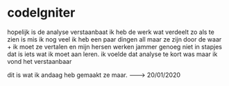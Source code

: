 # codelgniter


hopelijk is de analyse verstaanbaat ik heb de werk wat verdeelt zo als te zien is mis ik nog veel 
ik heb een paar dingen all maar ze zijn door de waar + ik moet ze vertalen en mijn hersen werken jammer genoeg niet in stapjes dat is iets wat ik moet aan leren. 
ik voelde dat analyse te kort was maar ik vond het verstaanbaar 

dit is wat ik andaag heb gemaakt ze maar. ---> 20/01/2020
